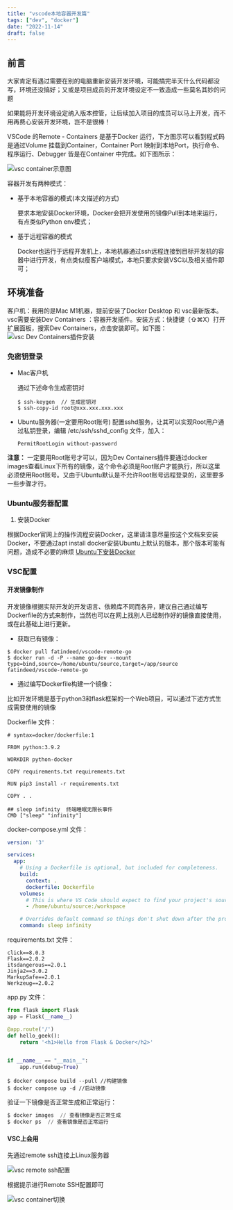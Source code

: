 ```yaml
---
title: "vscode本地容器开发篇"
tags: ["dev", "docker"]
date: "2022-11-14"
draft: false
---
```


## 前言

大家肯定有遇过需要在别的电脑重新安装开发环境，可能搞完半天什么代码都没写，环境还没搞好；又或是项目成员的开发环境设定不一致造成一些莫名其妙的问题

如果能将开发环境设定纳入版本控管，让后续加入项目的成员可以马上开发，而不用再费心安装开发环境，岂不是很棒！

VSCode 的Remote - Containers 是基于Docker 运行，下方图示可以看到程式码是通过Volume 挂载到Container，Container Port 映射到本地Port，执行命令、程序运行、Debugger 皆是在Container 中完成。如下图所示：

![vsc container示意图](/images/architecture-containers.png)

容器开发有两种模式：

- 基于本地容器的模式(本文描述的方式)

  要求本地安装Docker环境，Docker会把开发使用的镜像Pull到本地来运行，有点类似Python env模式；

- 基于远程容器的模式
  
  Docker也运行于远程开发机上，本地机器通过ssh远程连接到目标开发机的容器中进行开发，有点类似瘦客户端模式，本地只要求安装VSC以及相关插件即可；


## 环境准备

客户机：我用的是Mac M1机器，提前安装了Docker Desktop 和 vsc最新版本。vsc需要安装Dev Containers ：容器开发插件。安装方式：快捷键（⇧⌘X）打开扩展面板，搜索Dev Containers，点击安装即可。如下图：
![vsc Dev Containers插件安装](/images/vsc_dev_container_install.jpg)

### 免密钥登录

- Mac客户机
  
  通过下述命令生成密钥对
  ```shell 
  $ ssh-keygen  // 生成密钥对
  $ ssh-copy-id root@xxx.xxx.xxx.xxx
  ```
- Ubuntu服务器(一定要用Root账号)
  配置sshd服务，让其可以实现Root用户通过私钥登录，编辑 /etc/ssh/sshd_config 文件，加入： 
  ```
  PermitRootLogin without-password 
  ```

**注意：** 一定要用Root账号才可以，因为Dev Containers插件要通过docker images查看Linux下所有的镜像，这个命令必须是Root账户才能执行，所以这里必须使用Root账号。又由于Ubuntu默认是不允许Root账号远程登录的，这里要多一些步骤才行。

### Ubuntu服务器配置

1. 安装Docker
  
  根据Docker官网上的操作流程安装Docker，这里请注意尽量按这个文档来安装Docker，不要通过apt install docker安装Ubuntu上默认的版本，那个版本可能有问题，造成不必要的麻烦
  [Ubuntu下安装Docker](https://docs.docker.com/engine/install/ubuntu/)

### VSC配置



#### 开发镜像制作

开发镜像根据实际开发的开发语言、依赖库不同而各异，建议自己通过编写Dockerfile的方式来制作，当然也可以在网上找别人已经制作好的镜像直接使用，或在此基础上进行更新。

- 获取已有镜像：

```
$ docker pull fatindeed/vscode-remote-go
$ docker run -d -P --name go-dev --mount type=bind,source=/home/ubuntu/source,target=/app/source fatindeed/vscode-remote-go
```

- 通过编写Dockerfile构建一个镜像：

比如开发环境是基于python3和flask框架的一个Web项目，可以通过下述方式生成需要使用的镜像

Dockerfile 文件：
```
# syntax=docker/dockerfile:1

FROM python:3.9.2

WORKDIR python-docker

COPY requirements.txt requirements.txt

RUN pip3 install -r requirements.txt

COPY . .

## sleep infinity  终端睡眠无限长事件
CMD ["sleep" "infinity"]
```

docker-compose.yml 文件：
```yml
version: '3'

services:
  app:
    # Using a Dockerfile is optional, but included for completeness.
    build:
      context: .
      dockerfile: Dockerfile
    volumes:
      # This is where VS Code should expect to find your project's source code and the value of "workspaceFolder" in .devcontainer/devcontainer.json
      - /home/ubuntu/source:/workspace

    # Overrides default command so things don't shut down after the process ends.
    command: sleep infinity
```

requirements.txt 文件：
```
click==8.0.3
Flask==2.0.2
itsdangerous==2.0.1
Jinja2==3.0.2
MarkupSafe==2.0.1
Werkzeug==2.0.2
```

app.py 文件：
```python
from flask import Flask
app = Flask(__name__)

@app.route('/')
def hello_geek():
    return '<h1>Hello from Flask & Docker</h2>'


if __name__ == "__main__":
    app.run(debug=True)
```

```shell
$ docker compose build --pull //构建镜像
$ docker compose up -d //启动镜像
```

验证一下镜像是否正常生成和正常运行：
```python
$ docker images  // 查看镜像是否正常生成
$ docker ps  // 查看镜像是否正常运行
```


#### VSC上会用

先通过remote ssh连接上Linux服务器

![vsc remote ssh配置](/images/vsc_remote_ssh.png)

根据提示进行Remote SSH配置即可

![vsc container切换](/images/vsc_remote_container.png)